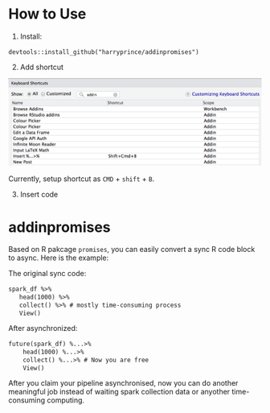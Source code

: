 
# How to Use

1. Install:

```{r}
devtools::install_github("harryprince/addinpromises")
```

2. Add shortcut

![](https://github.com/harryprince/addinpromises/blob/master/inst/img/addin_in_rstudio.png)

Currently, setup shortcut as `CMD` + `shift` + `B`.

3. Insert code

# addinpromises

Based on R pakcage `promises`, you can easily convert a sync R code block to async. Here is the example:

The original sync code:

```{r}
spark_df %>%
   head(1000) %>%
   collect() %>% # mostly time-consuming process
   View()
```

After asynchronized:

```{r}
future(spark_df) %...>%
    head(1000) %...>%
    collect() %...>% # Now you are free
    View()
```
After you claim your pipeline asynchronised, now you can do another meaningful job instead of waiting spark collection data or anyother time-consuming computing.

